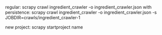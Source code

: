 regular: scrapy crawl ingredient_crawler -o ingredient_crawler.json
with persistence: scrapy crawl ingredient_crawler -o ingredient_crawler.json -s JOBDIR=crawls/ingredient_crawler-1

new project: scrapy startproject name


